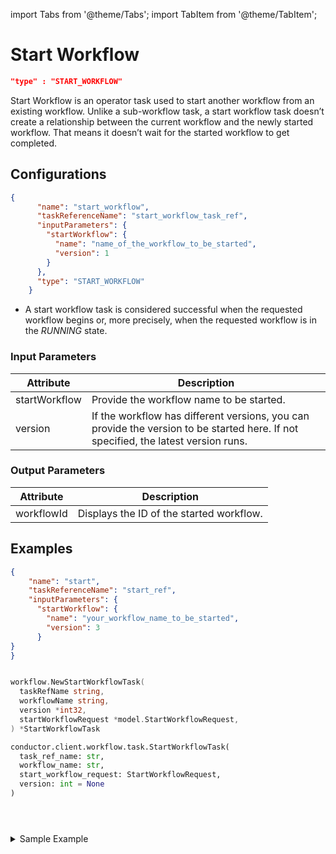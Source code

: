 import Tabs from '@theme/Tabs';
import TabItem from '@theme/TabItem';

# Start Workflow

```json
"type" : "START_WORKFLOW"
```

Start Workflow is an operator task used to start another workflow from an existing workflow. Unlike a sub-workflow task, a start workflow task doesn’t create a relationship between the current workflow and the newly started workflow. That means it doesn’t wait for the started workflow to get completed.

## Configurations​

```json
{
      "name": "start_workflow",
      "taskReferenceName": "start_workflow_task_ref",
      "inputParameters": {
        "startWorkflow": {
          "name": "name_of_the_workflow_to_be_started",
          "version": 1
        }
      },
      "type": "START_WORKFLOW"
    }
```
* A start workflow task is considered successful when the requested workflow begins or, more precisely, when the requested workflow is in the *RUNNING* state.

### Input Parameters​

| Attribute     | Description                                                                                                                        |
| ------------- | ---------------------------------------------------------------------------------------------------------------------------------- |
| startWorkflow | Provide the workflow name to be started.                                                                                           |
| version       | If the workflow has different versions, you can provide the version to be started here. If not specified, the latest version runs. |

### Output Parameters​

| Attribute  | Description                              |
| ---------- | ---------------------------------------- |
| workflowId | Displays the ID of the started workflow. |

## Examples

<Tabs>
<TabItem value="JSON" label="JSON">

```json
{
    "name": "start",
    "taskReferenceName": "start_ref",
    "inputParameters": {
      "startWorkflow": {
        "name": "your_workflow_name_to_be_started",
        "version": 3
      }
}
}
```

</TabItem>
<TabItem value="Java" label="Java">

<!-- TODO Gustavo -->
```java

```

</TabItem>
<TabItem value="Golang" label="Golang">

```go
workflow.NewStartWorkflowTask(
  taskRefName string, 
  workflowName string, 
  version *int32, 
  startWorkflowRequest *model.StartWorkflowRequest,
) *StartWorkflowTask
```

</TabItem>
<TabItem value="Python" label="Python">

```python
conductor.client.workflow.task.StartWorkflowTask(
  task_ref_name: str, 
  workflow_name: str, 
  start_workflow_request: StartWorkflowRequest, 
  version: int = None
)
```

</TabItem>
<TabItem value="CSharp" label="CSharp">

<!-- TODO Gustavo -->
```csharp

```

</TabItem>
<TabItem value="Javascript" label="Javascript">

```javascript

```

</TabItem>
<TabItem value="Clojure" label="Clojure">

```clojure

```

</TabItem>
</Tabs>

<details><summary>Sample Example</summary>
<p>
Let’s see a sample JSON file for the start workflow task:

```json
{
"name": "sample_start_workflow",
"description": "Sample Workflow to start a new workflow.",
"tasks": [
    {
      "name": "start",
      "taskReferenceName": "start_ref",
      "inputParameters": {
        "startWorkflow": {
          "name": "your_workflow_name_to_be_started",
          "version": 3,
          "input": {}
        }
      },
      "type": "START_WORKFLOW",
    }
  ]
}
```

Here the input parameters are defined as:

```json
"inputParameters": {
  "startWorkflow": {
    "name": "your_workflow_name_to_be_started",
    "version": 3
  }
},
```

This would start your workflow named **“your_workflow_name_to_be_started”** with the version being 3.

The output shows the generated workflow ID of the started workflow.

```json
{
workflowId"8ca4184e-6a52-11ed-aaf5-f62716e2ae41"
}
```

From the workflow executions page, you can click on Start Workflow on the **Summary** tab to see the newly started workflow status.

<p align="center"><img src="/content/img/start-workflow-output-in-conductor.png" alt="Completed start workflow type" width="100%" height="auto" style={{paddingBottom: 40, paddingTop: 40}} /></p>

Even if the started workflow is not completed, the main workflow would be completed, i.e., in this case, even if **your_workflow_name_to_started** is not completed, the main workflow **sample_start_workflow** would be completed.
</p>
</details>